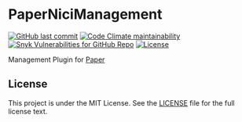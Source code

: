 # PaperNiciManagement

<!--
[![Jenkins](https://img.shields.io/jenkins/build?jobUrl=https%3A%2F%2Fci.ursinn.dev%2Fjob%2Fursinn%2Fjob%2Fpaper-nici-management&logo=jenkins&style=for-the-badge)](https://ci.ursinn.dev/job/ursinn/job/paper-nici-management)
-->
[![GitHub last commit](https://img.shields.io/github/last-commit/ursinn/paper-nici-management?logo=github&style=for-the-badge)](https://github.com/ursinn/paper-nici-management/commits)
[![Code Climate maintainability](https://img.shields.io/codeclimate/maintainability/ursinn/paper-nici-management?logo=codeclimate&style=for-the-badge)](https://codeclimate.com/github/ursinn/paper-nici-management)
[![Snyk Vulnerabilities for GitHub Repo](https://img.shields.io/snyk/vulnerabilities/github/ursinn/paper-nici-management?logo=snyk&style=for-the-badge)](https://snyk.io/test/github/ursinn/paper-nici-management)
[![License](https://img.shields.io/github/license/ursinn/paper-nici-management?style=for-the-badge)](https://github.com/ursinn/paper-nici-management/blob/main/LICENSE)

Management Plugin for [Paper](https://github.com/PaperMC/Paper)

## License

This project is under the MIT License. See the [LICENSE](https://github.com/ursinn/paper-nici-management/blob/main/LICENSE)
file for the full license text.
